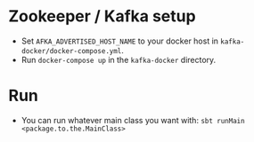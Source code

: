 # Zookeeper / Kafka setup

 * Set `AFKA_ADVERTISED_HOST_NAME` to your docker host in `kafka-docker/docker-compose.yml`.
 * Run `docker-compose up` in the `kafka-docker` directory.
 
# Run
 * You can run whatever main class you want with: `sbt runMain <package.to.the.MainClass>`
